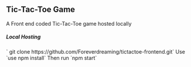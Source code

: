 <h2>Tic-Tac-Toe Game</h2>
A Front end coded Tic-Tac-Toe game hosted locally

<h5>Local Hosting</h5>
` git clone https://github.com/Foreverdreaming/tictactoe-frontend.git`
Use `use npm install`
Then run `npm start`


